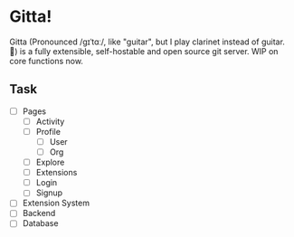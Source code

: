 # Gitta!

Gitta (Pronounced /ɡɪˈtɑː/, like "guitar", but I play clarinet instead of guitar. 🤣) is a fully extensible, self-hostable and open source git server. WIP on core functions now.

## Task

- [ ] Pages
  - [ ] Activity
  - [ ] Profile
    - [ ] User
    - [ ] Org
  - [ ] Explore
  - [ ] Extensions
  - [ ] Login
  - [ ] Signup
- [ ] Extension System
- [ ] Backend
- [ ] Database
